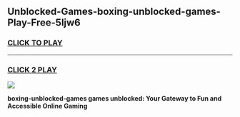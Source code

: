 
## Unblocked-Games-boxing-unblocked-games-Play-Free-5ljw6
<h3>
<a href="https://premium76.site?title=boxing-unblocked-games&ref=18A1">CLICK TO PLAY</a></h3>
<hr>

<h3>
<a href="https://premium76.site?title=boxing-unblocked-games&ref=18A1">CLICK 2 PLAY</a>
  
</h3>

<a href="https://premium76.site?title=boxing-unblocked-games&ref=18A1"><img src="https://clearcache.store/games.png"></a>


**boxing-unblocked-games games unblocked: Your Gateway to Fun and Accessible Online Gaming**
